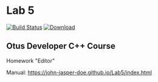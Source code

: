 # Lab 5
[![Build Status](https://travis-ci.org/John-Jasper-Doe/Lab5.svg?branch=master)](https://travis-ci.org/John-Jasper-Doe/Lab5)
[ ![Download](https://api.bintray.com/packages/john-jasper-doe/otus-cpp/homeworks/images/download.svg?version=editor) ](https://bintray.com/john-jasper-doe/otus-cpp/homeworks/editor/link)

## Otus Developer C++ Course
Homework "Editor"

Manual: https://john-jasper-doe.github.io/Lab5/index.html
